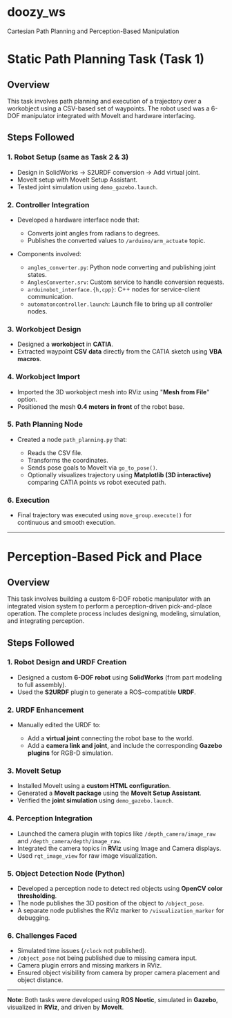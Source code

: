# doozy_ws
Cartesian Path Planning and Perception-Based Manipulation

# Static Path Planning Task (Task 1)

## Overview

This task involves path planning and execution of a trajectory over a workobject using a CSV-based set of waypoints. The robot used was a 6-DOF manipulator integrated with MoveIt and hardware interfacing.

## Steps Followed

### 1. Robot Setup (same as Task 2 & 3)

* Design in SolidWorks → S2URDF conversion → Add virtual joint.
* MoveIt setup with MoveIt Setup Assistant.
* Tested joint simulation using `demo_gazebo.launch`.

### 2. Controller Integration

* Developed a hardware interface node that:

  * Converts joint angles from radians to degrees.
  * Publishes the converted values to `/arduino/arm_actuate` topic.
* Components involved:

  * `angles_converter.py`: Python node converting and publishing joint states.
  * `AnglesConverter.srv`: Custom service to handle conversion requests.
  * `arduinobot_interface.{h,cpp}`: C++ nodes for service-client communication.
  * `automatoncontroller.launch`: Launch file to bring up all controller nodes.

### 3. Workobject Design

* Designed a **workobject** in **CATIA**.
* Extracted waypoint **CSV data** directly from the CATIA sketch using **VBA macros**.

### 4. Workobject Import

* Imported the 3D workobject mesh into RViz using "**Mesh from File**" option.
* Positioned the mesh **0.4 meters in front** of the robot base.

### 5. Path Planning Node

* Created a node `path_planning.py` that:

  * Reads the CSV file.
  * Transforms the coordinates.
  * Sends pose goals to MoveIt via `go_to_pose()`.
  * Optionally visualizes trajectory using **Matplotlib (3D interactive)** comparing CATIA points vs robot executed path.

### 6. Execution

* Final trajectory was executed using `move_group.execute()` for continuous and smooth execution.

---

# Perception-Based Pick and Place

## Overview

This task involves building a custom 6-DOF robotic manipulator with an integrated vision system to perform a perception-driven pick-and-place operation. The complete process includes designing, modeling, simulation, and integrating perception.

## Steps Followed

### 1. Robot Design and URDF Creation

* Designed a custom **6-DOF robot** using **SolidWorks** (from part modeling to full assembly).
* Used the **S2URDF** plugin to generate a ROS-compatible **URDF**.

### 2. URDF Enhancement

* Manually edited the URDF to:

  * Add a **virtual joint** connecting the robot base to the world.
  * Add a **camera link and joint**, and include the corresponding **Gazebo plugins** for RGB-D simulation.

### 3. MoveIt Setup

* Installed MoveIt using a **custom HTML configuration**.
* Generated a **MoveIt package** using the **MoveIt Setup Assistant**.
* Verified the **joint simulation** using `demo_gazebo.launch`.

### 4. Perception Integration

* Launched the camera plugin with topics like `/depth_camera/image_raw` and `/depth_camera/depth/image_raw`.
* Integrated the camera topics in **RViz** using Image and Camera displays.
* Used `rqt_image_view` for raw image visualization.

### 5. Object Detection Node (Python)

* Developed a perception node to detect red objects using **OpenCV color thresholding**.
* The node publishes the 3D position of the object to `/object_pose`.
* A separate node publishes the RViz marker to `/visualization_marker` for debugging.

### 6. Challenges Faced

* Simulated time issues (`/clock` not published).
* `/object_pose` not being published due to missing camera input.
* Camera plugin errors and missing markers in RViz.
* Ensured object visibility from camera by proper camera placement and object distance.

---

**Note**: Both tasks were developed using **ROS Noetic**, simulated in **Gazebo**, visualized in **RViz**, and driven by **MoveIt**.

